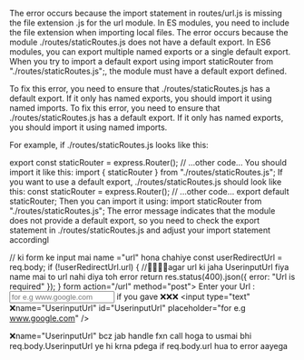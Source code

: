 The error occurs because the import statement in routes/url.js is missing the file extension .js for the url module. In ES modules, you need to include the file extension when importing local files.
The error occurs because the module ./routes/staticRoutes.js does not have a default export. In ES6 modules, you can export multiple named exports or a single default export. When you try to import a default export using import staticRouter from "./routes/staticRoutes.js";, the module must have a default export defined.

To fix this error, you need to ensure that ./routes/staticRoutes.js has a default export. If it only has named exports, you should import it using named imports.
To fix this error, you need to ensure that ./routes/staticRoutes.js has a default export. If it only has named exports, you should import it using named imports.

For example, if ./routes/staticRoutes.js looks like this:

export const staticRouter = express.Router();
// ...other code...
You should import it like this:
import { staticRouter } from "./routes/staticRoutes.js";
If you want to use a default export, ./routes/staticRoutes.js should look like this:
const staticRouter = express.Router();
// ...other code...
export default staticRouter;
Then you can import it using:
import staticRouter from "./routes/staticRoutes.js";
The error message indicates that the module does not provide a default export, so you need to check the export statement in ./routes/staticRoutes.js and adjust your import statement accordingl


// ki form ke input mai name ="url" hona chahiye
  const userRedirectUrl = req.body;
  if (!userRedirectUrl.url) {
    //🐱‍🐉🐱‍🐉agar url ki jaha UserinputUrl fiya name mai to url nahi diya toh error
    return res.status(400).json({ error: "Url is required" });
  }
  form action="/url" method="post">
        <label for="UserinputUrl">
            Enter your Url  :
        </label>
        <input type="text" name="url" id="UserinputUrl" placeholder="for e.g www.google.com" />
if you gave ❌❌❌ <input type="text" ❌name="UserinputUrl" id="UserinputUrl" placeholder="for e.g www.google.com" />

❌name="UserinputUrl" bcz jab handle fxn call hoga to usmai bhi 
req.body.UserinputUrl ye hi krna pdega if req.body.url hua to error aayega
        